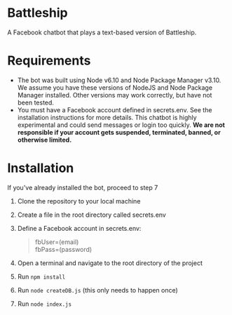 # Battleship
A Facebook chatbot that plays a text-based version of Battleship.

# Requirements
* The bot was built using Node v6.10 and Node Package Manager v3.10. We assume you have these versions of NodeJS and Node Package Manager installed. Other versions may work correctly, but have not been tested.
* You must have a Facebook account defined in secrets.env. See the installation instructions for more details. This chatbot is highly experimental and could send messages or login too quickly. **We are not responsible if your account gets suspended, terminated, banned, or otherwise limited.**

# Installation
If you've already installed the bot, proceed to step 7

1. Clone the repository to your local machine
2. Create a file in the root directory called secrets.env
3. Define a Facebook account in secrets.env:
   >fbUser=(email)  
   >fbPass=(password)
   
4. Open a terminal and navigate to the root directory of the project
5. Run `npm install`
6. Run `node createDB.js` (this only needs to happen once)
7. Run `node index.js`
